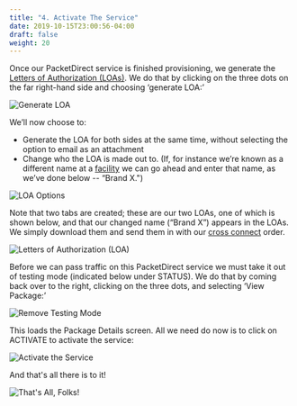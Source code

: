 ```yaml
---
title: "4. Activate The Service"
date: 2019-10-15T23:00:56-04:00
draft: false
weight: 20
---
```

<script src="/js/wz_tooltip.js"></script>

Once our PacketDirect service is finished provisioning, we generate the <a href="javascript:;" onmouseover="Tip('An LOA (also known as a letter of authorization) is a document that is usually physically signed by someone of authority. It grants permission for changes to be made and can authorize access to the physical sites.', WIDTH, 250, ABOVE, true)" onmouseout="UnTip()">Letters of Authorization (LOAs)</a>. We do that by clicking on the three dots on the far right-hand side and choosing ‘generate LOA:’

![Generate LOA](/img/GenerateLOA.jpg)

We’ll now choose to:

*   Generate the LOA for both sides at the same time, without selecting the option to email as an attachment 
*   Change who the LOA is made out to. (If, for instance we’re known as a different name at a <a href="javascript:;" onmouseover="Tip('In this context, a facility is a  colocation center (also known as a carrier hotel) where multiple providers all come together. Some providers may have a different legal entity name at one facility versus another, but still have common ownership. This is usually due to past mergers or acquisitions.', WIDTH, 250, ABOVE, true)" onmouseout="UnTip()">facility</a> we can go ahead and enter that name, as we’ve done below -- “Brand X.") 

![LOA Options](/img/LOAoptions.jpg)

Note that two tabs are created; these are our two LOAs, one of which is shown below, and that our changed name (“Brand X”) appears in the LOAs. We simply download them and send them in with our <a href="javascript:;" onmouseover="Tip('Cross connects are connections between different carriers or companies that take place in rooms at large points of presence, into which said companies have fiber running. Cross-connection is the attachment of one wire to another usually by anchoring each wire to a connecting block and then placing a third wire between them so that an electrical connection is made', WIDTH, 250, ABOVE, true)" onmouseout="UnTip()">cross connect</a> order.

![Letters of Authorization (LOA)](/img/LOAs.jpg)

Before we can pass traffic on this PacketDirect service we must take it out of testing mode (indicated below under STATUS). We  do that by coming back over to the right, clicking on the three dots, and selecting ‘View Package:’


![Remove Testing Mode](/img/RemoveTestingMode.jpg)

This loads the Package Details screen.  All we need do now is to click on ACTIVATE to activate the service:

![Activate the Service](/img/Activate.jpg)

And that's all there is to it!

![That's All, Folks!](/img/ThatsAllFolks.jpg)

